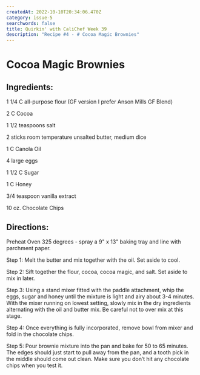 ```yaml
---
createdAt: 2022-10-10T20:34:06.470Z
category: issue-5
searchwords: false
title: Quirkin' with CaliChef Week 39
description: "Recipe #4 - # Cocoa Magic Brownies"
---
```



# Cocoa Magic Brownies

## I﻿ngredients:

1 1/4 C all-purpose flour (GF version I prefer Anson Mills GF Blend) 

2 C Cocoa 

1 1/2 teaspoons salt 

2 sticks room temperature unsalted butter, medium dice 

1 C Canola Oil 

4 large eggs 

1 1/2 C Sugar 

1 C Honey 

3/4 teaspoon vanilla extract 

10 oz. Chocolate Chips

## D﻿irections:

Preheat Oven 325 degrees - spray a 9" x 13" baking tray and line with parchment paper. 

Step 1: Melt the butter and mix together with the oil. Set aside to cool.

Step 2: Sift together the flour, cocoa, cocoa magic, and salt. Set aside to mix in later.

Step 3: Using a stand mixer fitted with the paddle attachment, whip the eggs, sugar and honey until the mixture is light and airy about 3-4 minutes. With the mixer running on lowest setting, slowly mix in the dry ingredients alternating with the oil and butter mix. Be careful not to over mix at this stage.

Step 4: Once everything is fully incorporated, remove bowl from mixer and fold in the chocolate chips.

S﻿tep 5: Pour brownie mixture into the pan and bake for 50 to 65 minutes. The edges should just start to pull away from the pan, and a tooth pick in the middle should come out clean. Make sure you don’t hit any chocolate chips when you test it.

<img src="/img/image5.jpeg" alt="" title="Cocoa Magic Brownies" class="size_md vertical"/>